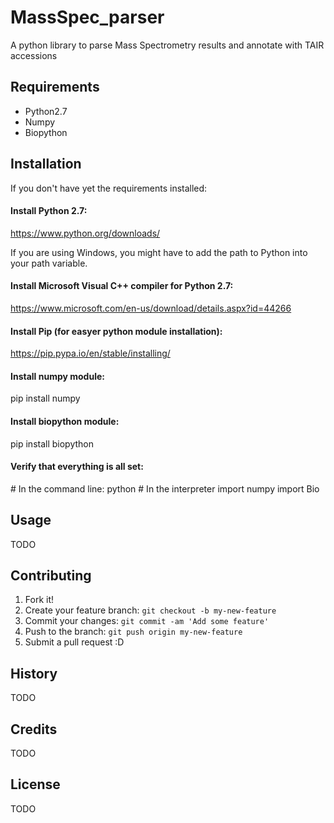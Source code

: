 # MassSpec_parser
A python library to parse Mass Spectrometry results and annotate with TAIR accessions

## Requirements
- Python2.7
- Numpy
- Biopython

## Installation
If you don't have yet the requirements installed:
#### Install Python 2.7:
https://www.python.org/downloads/

If you are using Windows, you might have to add the path to Python
into your path variable.

#### Install Microsoft Visual C++ compiler for Python 2.7:
https://www.microsoft.com/en-us/download/details.aspx?id=44266

#### Install Pip (for easyer python module installation):
https://pip.pypa.io/en/stable/installing/

#### Install numpy module:
pip install numpy

#### Install biopython module:
pip install biopython

#### Verify that everything is all set:
\# In the command line:
python
\# In the interpreter
import numpy
import Bio

## Usage
TODO

## Contributing
1. Fork it!
2. Create your feature branch: `git checkout -b my-new-feature`
3. Commit your changes: `git commit -am 'Add some feature'`
4. Push to the branch: `git push origin my-new-feature`
5. Submit a pull request :D

## History
TODO

## Credits
TODO

## License
TODO
